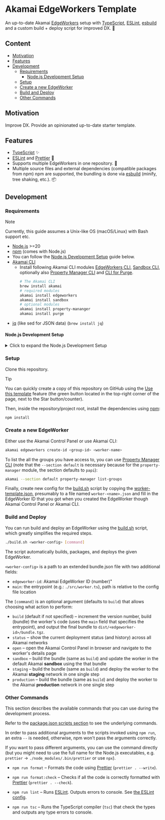 # Akamai EdgeWorkers Template

An up-to-date Akamai [EdgeWorkers] setup with [TypeScript], [ESLint], [esbuild]
and a custom build + deploy script for improved DX. 🚀

## Content

<!-- **Table of Contents**  *generated with [DocToc](https://github.com/thlorenz/doctoc)* -->
<!-- START doctoc generated TOC please keep comment here to allow auto update -->
<!-- DON'T EDIT THIS SECTION, INSTEAD RE-RUN doctoc TO UPDATE -->

- [Motivation](#motivation)
- [Features](#features)
- [Development](#development)
  - [Requirements](#requirements)
    - [Node.js Development Setup](#nodejs-development-setup)
  - [Setup](#setup)
  - [Create a new EdgeWorker](#create-a-new-edgeworker)
  - [Build and Deploy](#build-and-deploy)
  - [Other Commands](#other-commands)

<!-- END doctoc generated TOC please keep comment here to allow auto update -->

## Motivation

Improve DX. Provide an opinionated up-to-date starter template.

## Features

- [TypeScript] ✨
- [ESLint] and [Prettier] 🧹
- Supports multiple EdgeWorkers in one repository. 📁
- Multiple source files and external dependencies (compatible packages from npm) npm are supported,
  the bundling is done via [esbuild] (minify, tree shaking, etc.). 📦

## Development

### Requirements

> [!NOTE]  
> Currently, this guide assumes a Unix-like OS (macOS/Linux) with Bash support etc.

- [Node.js] >=20
- [npm] (comes with Node.js)
- You can follow the [Node.js Development Setup](#nodejs-development-setup) guide below.
- [Akamai CLI]
  - Install following Akamai CLI modules [EdgeWorkers CLI], [Sandbox CLI],
    optionally also [Property Manager CLI] and [CLI for Purge].
    ```bash
    # The Akamai CLI
    brew install akamai
    # required modules
    akamai install edgeworkers
    akamai install sandbox
    # optional modules
    akamai install property-mananger
    akamai install purge
    ```
- [jq] (like sed for JSON data) (`brew install jq`)

#### Node.js Development Setup

<details>
<summary>Click to expand the Node.js Development Setup</summary>

We'll install a recent version of [Node.js] using [nvm].

1. Install nvm using Git:

   ```bash
   cd ~/
   git clone https://github.com/nvm-sh/nvm.git .nvm
   cd ~/.nvm
   git checkout v0.40.3
   ```

2. Add the following at the end of your `~/.bashrc`:

   ```bash
   ###
   # nvm
   # source: https://github.com/nvm-sh/nvm#git-install
   ###
   export NVM_DIR="$HOME/.nvm"
   [ -s "$NVM_DIR/nvm.sh" ] && \. "$NVM_DIR/nvm.sh"                   # This loads nvm
   [ -s "$NVM_DIR/bash_completion" ] && \. "$NVM_DIR/bash_completion" # This loads nvm bash_completion
   ```

3. Restart your terminal. Verify nvm works (should print something like `0.40.3`):

   ```bash
   nvm -v
   ```

4. Install the latest Node.js 20:

   ```bash
   nvm install 20.*
   ```

5. Verify Node.js is installed and active (should print something like `v20.19.4`):

   ```bash
   node -v
   ```

6. Upgrade the bundled npm:

   ```bash
   npm --global install npm
   ```

7. Check the installed npm version:
   ```bash
   npm -v
   ```

That's all!

</details>

### Setup

Clone this repository.

> [!TIP]  
> You can quickly create a copy of this repository on GitHub
> using the [Use this template][use-akamai-edgeworkers-template] feature
> (the green button located in the top-right corner of the page, next to the Star button/counter).

Then, inside the repository/project root, install the dependencies using [npm]:

```bash
npm install
```

### Create a new EdgeWorker

Either use the Akamai Control Panel or use Akamai CLI:

```bash
akamai edgeworkers create-id <group-id> <worker-name>
```

To list the all the groups you have access to, you can use [Property Manager CLI] (note that the `--section default` is
necessary because for the `property-manager` module, the section defaults to `papi`):

```bash
akamai --section default property-manager list-groups
```

Finally, create new config for the [build.sh](#build-and-deploy) script by copying
the [worker-template.json](./worker-template.json), presumably to a file named `worker-<name>.json` and fill in the
EdgeWorker ID that you got when you created the EdgeWorker though Akamai Control Panel or Akamai CLI.

### Build and Deploy

You can run build and deploy an EdgeWorker using the [build.sh](./build.sh) script,
which greatly simplifies the required steps.

```bash
./build.sh <worker-config> [command]
```

The script automatically builds, packages, and deploys the given EdgeWorker.

`<worker-config>` is a path to an extended bundle.json file with two additional fields:

- `edgeworker-id`: Akamai EdgeWorker ID (number)"
- `main`: the entrypoint (e.g.: `./src/worker.ts`), path is relative to the config file location

The `[command]` is an optional argument (defaults to `build`) that allows choosing what action to perform:

- `build` (default if not specified) – increment the version number, build (bundle) the worker's code
  (uses the `main` field that specifies the entrypoint),
  and output the final bundle to `dist/<edgeworker-id>/bundle.tgz`.
- `status` – show the current deployment status (and history) across all Akamai networks
- `open` – open the Akamai Control Panel in browser and navigate to the worker's details page
- `sandbox` – build the bundle (same as `build`) and update the worker in the default Akamai **sandbox** using the that
  bundle
- `staging` – build the bundle (same as `build`) and deploy the worker to the Akamai **staging** network in one single step
- `production` – build the bundle (same as `build`) and deploy the worker to the Akamai **production** network in one single step

### Other Commands

This section describes the available commands that you can use during the development process.

Refer to the [package.json scripts section](./package.json) to see the underlying commands.

In order to pass additional arguments to the scripts invoked using `npm run`, an extra `--` is needed, otherwise,
npm won't pass the arguments correctly.

If you want to pass different arguments, you can use the command directly (but you might need to use the full name for
the Node.js executables, e.g. `prettier` -> `./node_modules/.bin/prettier` or use `npx`).

- `npm run format` – Formats the code using [Prettier] (`prettier . --write`).

- `npm run format:check` – Checks if all the code is correctly formatted with [Prettier] (`prettier . --check`).

- `npm run lint` – Runs [ESLint]. Outputs errors to console. See [the ESLint config](./eslint.config.mjs).

- `npm run tsc` – Runs the TypeScript compiler (`tsc`) that check the types and outputs any type errors to console.

<!-- links references -->

[use-akamai-edgeworkers-template]: https://github.com/new?template_name=akamai-edgeworkers-template&template_owner=merj
[EdgeWorkers]: https://techdocs.akamai.com/edgeworkers/docs/welcome-to-edgeworkers
[nvm]: https://github.com/nvm-sh/nvm
[Node.js]: https://nodejs.org/en/
[npm]: https://www.npmjs.com/
[TypeScript]: https://www.typescriptlang.org/
[ESLint]: https://eslint.org/
[Prettier]: https://prettier.io/
[esbuild]: https://esbuild.github.io/
[GitHub flow]: https://docs.github.com/en/get-started/using-github/github-flow
[jq]: https://jqlang.org/
[Akamai CLI]: https://techdocs.akamai.com/developer/docs/cli
[EdgeWorkers CLI]: https://github.com/akamai/cli-edgeworkers
[Sandbox CLI]: https://github.com/akamai/cli-sandbox
[Property Manager CLI]: https://github.com/akamai/cli-property-manager
[CLI for Purge]: https://github.com/akamai/cli-purge
